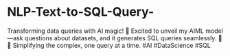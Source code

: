 # NLP-Text-to-SQL-Query-
Transforming data queries with AI magic! 🚀 Excited to unveil my AIML model—ask questions about datasets, and it generates SQL queries seamlessly. 🤖✨ Simplifying the complex, one query at a time. #AI #DataScience #SQL
